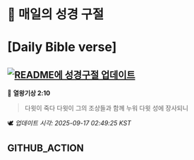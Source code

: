 # 🙏 매일의 성경 구절
# [Daily Bible verse]
## [![README에 성경구절 업데이트](https://github.com/DONGSUKA/first_test/actions/workflows/update-readme-bible.yml/badge.svg)](https://github.com/DONGSUKA/first_test/actions/workflows/update-readme-bible.yml)
<!-- START_BIBLE_VERSE -->
📖 **열왕기상 2:10**
> 다윗이 죽다 다윗이 그의 조상들과 함께 누워 다윗 성에 장사되니

🕊️ _업데이트 시각: 2025-09-17 02:49:25 KST_
  <!-- END_BIBLE_VERSE -->
## GITHUB_ACTION
